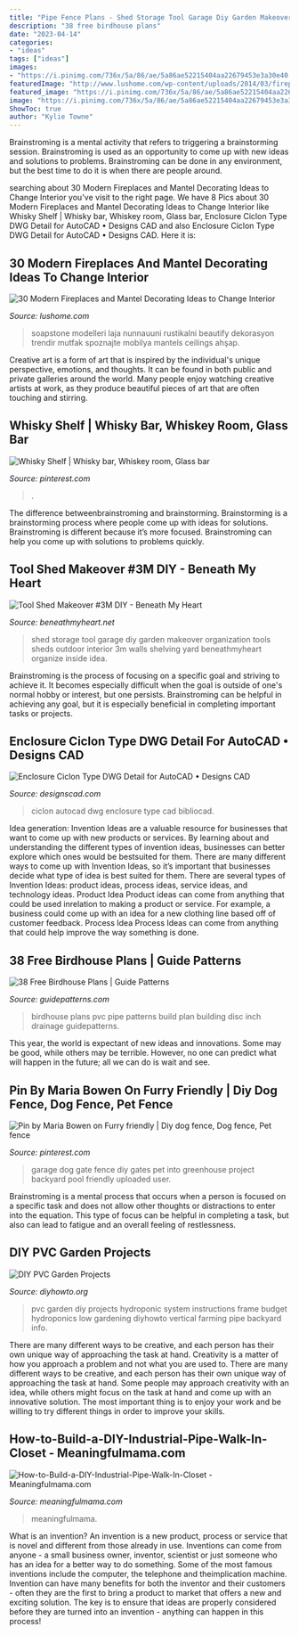 ```yaml
---
title: "Pipe Fence Plans - Shed Storage Tool Garage Diy Garden Makeover Organization Tools Sheds Outdoor Interior 3m Walls Shelving Yard Beneathmyheart Organize Inside Idea"
description: "38 free birdhouse plans"
date: "2023-04-14"
categories:
- "ideas"
tags: ["ideas"]
images:
- "https://i.pinimg.com/736x/5a/86/ae/5a86ae52215404aa22679453e3a30e40.jpg"
featuredImage: "http://www.lushome.com/wp-content/uploads/2014/03/fireplace-design-ideas-fireplaces-mantels-26.jpg"
featured_image: "https://i.pinimg.com/736x/5a/86/ae/5a86ae52215404aa22679453e3a30e40.jpg"
image: "https://i.pinimg.com/736x/5a/86/ae/5a86ae52215404aa22679453e3a30e40.jpg"
ShowToc: true
author: "Kylie Towne"
---
```



Brainstroming is a mental activity that refers to triggering a brainstorming session. Brainstroming is used as an opportunity to come up with new ideas and solutions to problems. Brainstroming can be done in any environment, but the best time to do it is when there are people around.

	

		
searching about 30 Modern Fireplaces and Mantel Decorating Ideas to Change Interior you've visit to the right page. We have 8 Pics about 30 Modern Fireplaces and Mantel Decorating Ideas to Change Interior like Whisky Shelf | Whisky bar, Whiskey room, Glass bar, Enclosure Ciclon Type DWG Detail for AutoCAD • Designs CAD and also Enclosure Ciclon Type DWG Detail for AutoCAD • Designs CAD. Here it is:
		
    
## 30 Modern Fireplaces And Mantel Decorating Ideas To Change Interior

<img loading=lazy src="http://www.lushome.com/wp-content/uploads/2014/03/fireplace-design-ideas-fireplaces-mantels-26.jpg" onerror="this.onerror=null;this.src='https://tse1.mm.bing.net/th?id=OIP.HRYZeTh12IngIcNBOGFm8gHaKI&amp;pid=15.1';" alt="30 Modern Fireplaces and Mantel Decorating Ideas to Change Interior">

_Source: lushome.com_

>soapstone modelleri laja nunnauuni rustikalni beautify dekorasyon trendir mutfak spoznajte mobilya mantels ceilings ahşap. 

	

Creative art is a form of art that is inspired by the individual's unique perspective, emotions, and thoughts. It can be found in both public and private galleries around the world. Many people enjoy watching creative artists at work, as they produce beautiful pieces of art that are often touching and stirring.

    
## Whisky Shelf | Whisky Bar, Whiskey Room, Glass Bar

<img loading=lazy src="https://i.pinimg.com/736x/5a/86/ae/5a86ae52215404aa22679453e3a30e40.jpg" onerror="this.onerror=null;this.src='https://tse3.mm.bing.net/th?id=OIP.j6e92rRoYCfzsd4WMaLDVAHaJ3&amp;pid=15.1';" alt="Whisky Shelf | Whisky bar, Whiskey room, Glass bar">

_Source: pinterest.com_

>. 

	

The difference betweenbrainstroming and brainstorming.
Brainstorming is a brainstorming process where people come up with ideas for solutions. Brainstroming is different because it’s more focused. Brainstroming can help you come up with solutions to problems quickly.

    
## Tool Shed Makeover #3M DIY - Beneath My Heart

<img loading=lazy src="http://www.beneathmyheart.net/wp-content/uploads/2014/04/2014-04-10-17.51.10_thumb.jpg" onerror="this.onerror=null;this.src='https://tse3.mm.bing.net/th?id=OIP.Lj6u4NwUEHg47QD2APttnwHaKh&amp;pid=15.1';" alt="Tool Shed Makeover #3M DIY - Beneath My Heart">

_Source: beneathmyheart.net_

>shed storage tool garage diy garden makeover organization tools sheds outdoor interior 3m walls shelving yard beneathmyheart organize inside idea. 

	

Brainstroming is the process of focusing on a specific goal and striving to achieve it. It becomes especially difficult when the goal is outside of one's normal hobby or interest, but one persists. Brainstroming can be helpful in achieving any goal, but it is especially beneficial in completing important tasks or projects.

    
## Enclosure Ciclon Type DWG Detail For AutoCAD • Designs CAD

<img loading=lazy src="https://designscad.com/wp-content/uploads/2016/11/enclosureciclontype_15897.gif" onerror="this.onerror=null;this.src='https://tse1.mm.bing.net/th?id=OIP.yiCVLbZ1eVsEWQBlfTzppwHaDb&amp;pid=15.1';" alt="Enclosure Ciclon Type DWG Detail for AutoCAD • Designs CAD">

_Source: designscad.com_

>ciclon autocad dwg enclosure type cad bibliocad. 

	

Idea generation:
Invention Ideas are a valuable resource for businesses that want to come up with new products or services. By learning about and understanding the different types of invention ideas, businesses can better explore which ones would be bestsuited for them. There are many different ways to come up with Invention Ideas, so it’s important that businesses decide what type of idea is best suited for them.
There are several types of Invention Ideas: product ideas, process ideas, service ideas, and technology ideas. Product Idea 
Product ideas can come from anything that could be used inrelation to making a product or service. For example, a business could come up with an idea for a new clothing line based off of customer feedback. Process Idea 
Process Ideas can come from anything that could help improve the way something is done.

    
## 38 Free Birdhouse Plans | Guide Patterns

<img loading=lazy src="http://www.guidepatterns.com/wp-content/uploads/2017/11/PVC-Birdhouse-Plans.jpg" onerror="this.onerror=null;this.src='https://tse4.mm.bing.net/th?id=OIP.Ih2FyTugHoj_TUWWma0shAHaEm&amp;pid=15.1';" alt="38 Free Birdhouse Plans | Guide Patterns">

_Source: guidepatterns.com_

>birdhouse plans pvc pipe patterns build plan building disc inch drainage guidepatterns. 

	

This year, the world is expectant of new ideas and innovations. Some may be good, while others may be terrible. However, no one can predict what will happen in the future; all we can do is wait and see.

    
## Pin By Maria Bowen On Furry Friendly | Diy Dog Fence, Dog Fence, Pet Fence

<img loading=lazy src="https://i.pinimg.com/736x/e4/9d/4a/e49d4a6ee080462c5c465af99da30205--garage-gate-garage-organization.jpg" onerror="this.onerror=null;this.src='https://tse1.mm.bing.net/th?id=OIP.s3WUpE3PeBFqbnffwNuf1wHaFj&amp;pid=15.1';" alt="Pin by Maria Bowen on Furry friendly | Diy dog fence, Dog fence, Pet fence">

_Source: pinterest.com_

>garage dog gate fence diy gates pet into greenhouse project backyard pool friendly uploaded user. 

	

Brainstroming is a mental process that occurs when a person is focused on a specific task and does not allow other thoughts or distractions to enter into the equation. This type of focus can be helpful in completing a task, but also can lead to fatigue and an overall feeling of restlessness.

    
## DIY PVC Garden Projects

<img loading=lazy src="http://www.diyhowto.org/wp-content/uploads/DIYHowto-Low-Budget-DIY-PVC-Garden-Projects-You-Can-Do-17.jpg" onerror="this.onerror=null;this.src='https://tse1.mm.bing.net/th?id=OIP.Ms6nLj2bykIjMQCaYS6fjgHaQo&amp;pid=15.1';" alt="DIY PVC Garden Projects">

_Source: diyhowto.org_

>pvc garden diy projects hydroponic system instructions frame budget hydroponics low gardening diyhowto vertical farming pipe backyard info. 

	

There are many different ways to be creative, and each person has their own unique way of approaching the task at hand.
Creativity is a matter of how you approach a problem and not what you are used to. There are many different ways to be creative, and each person has their own unique way of approaching the task at hand. Some people may approach creativity with an idea, while others might focus on the task at hand and come up with an innovative solution. The most important thing is to enjoy your work and be willing to try different things in order to improve your skills.

    
## How-to-Build-a-DIY-Industrial-Pipe-Walk-In-Closet - Meaningfulmama.com

<img loading=lazy src="https://meaningfulmama.com/wp-content/uploads/2019/09/How-to-Build-a-DIY-Industrial-Pipe-Walk-In-Closet.png" onerror="this.onerror=null;this.src='https://tse1.mm.bing.net/th?id=OIP.0Gv58mLuMIiK0-x6b_8J8AHaLH&amp;pid=15.1';" alt="How-to-Build-a-DIY-Industrial-Pipe-Walk-In-Closet - Meaningfulmama.com">

_Source: meaningfulmama.com_

>meaningfulmama. 

	

What is an invention?
An invention is a new product, process or service that is novel and different from those already in use. Inventions can come from anyone - a small business owner, inventor, scientist or just someone who has an idea for a better way to do something. Some of the most famous inventions include the computer, the telephone and theimplication machine. 
Invention can have many benefits for both the inventor and their customers - often they are the first to bring a product to market that offers a new and exciting solution. The key is to ensure that ideas are properly considered before they are turned into an invention - anything can happen in this process!

